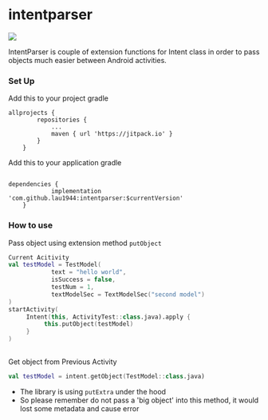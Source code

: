 # intentparser
[![](https://jitpack.io/v/lau1944/intentparser.svg)](https://jitpack.io/#lau1944/intentparser)

IntentParser is couple of extension functions for Intent class in order to pass objects much easier between Android activities.

### Set Up


Add this to your project gradle
```
allprojects {
		repositories {
			...
			maven { url 'https://jitpack.io' }
		}
	}

```

Add this to your application gradle
```

dependencies {
	        implementation 'com.github.lau1944:intentparser:$currentVersion'
	}
```            


### How to use 

Pass object using extension method `putObject`

```kotlin
Current Acitivity
val testModel = TestModel(
            text = "hello world",
            isSuccess = false,
            testNum = 1,
            textModelSec = TextModelSec("second model")
)
startActivity(
     Intent(this, ActivityTest::class.java).apply {
          this.putObject(testModel)
     }
)        
        
```

Get object from Previous Activity

```kotlin
val testModel = intent.getObject(TestModel::class.java)
```





* The library is using `putExtra` under the hood
* So please remember do not pass a 'big object' into this method, it would lost some metadata and cause error

